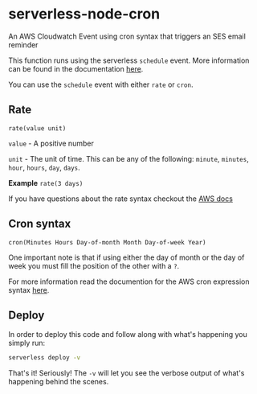 # serverless-node-cron

An AWS Cloudwatch Event using cron syntax that triggers an SES email reminder

This function runs using the serverless `schedule` event. More information can be found in the documentation [here](https://serverless.com/framework/docs/providers/aws/events/schedule/).

You can use the `schedule` event with either `rate` or `cron`.

## Rate

```
rate(value unit)
```

`value` - A positive number

`unit` - The unit of time. This can be any of the following: `minute`, `minutes`, `hour`, `hours`, `day`, `days`.

**Example** `rate(3 days)`

If you have questions about the rate syntax checkout the [AWS docs](http://docs.aws.amazon.com/AmazonCloudWatch/latest/events/ScheduledEvents.html#RateExpressions)

## Cron syntax

```pseudo
cron(Minutes Hours Day-of-month Month Day-of-week Year)
```

One important note is that if using either the day of month or the day of week you must fill the position of the other with a `?`.

For more information read the documention for the AWS cron expression syntax [here](http://docs.aws.amazon.com/lambda/latest/dg/tutorial-scheduled-events-schedule-expressions.html).

## Deploy

In order to deploy this code and follow along with what's happening you simply run:

```bash
serverless deploy -v 
```

That's it! Seriously! The `-v` will let you see the verbose output of what's happening behind the scenes.